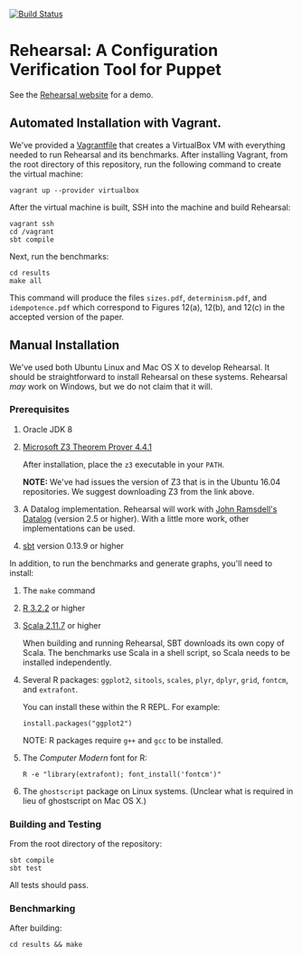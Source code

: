 [![Build Status](https://magnum.travis-ci.com/plasma-umass/rehearsal.svg?token=qLSQpCbsY9CMXsHZVJDd)](https://magnum.travis-ci.com/plasma-umass/rehearsal)

# Rehearsal: A Configuration Verification Tool for Puppet

See the [Rehearsal website](http://plasma-umass.github.io/Rehearsal/home/) for a demo.

## Automated Installation with Vagrant.

We've provided a [Vagrantfile](https://www.vagrantup.com) that creates a
VirtualBox VM with everything needed to run Rehearsal and its benchmarks.
After installing Vagrant, from the root directory of this repository, run
the following command to create the virtual machine:

    vagrant up --provider virtualbox

After the virtual machine is built, SSH into the machine and build Rehearsal:

    vagrant ssh
    cd /vagrant
    sbt compile

Next, run the benchmarks:

    cd results
    make all

This command will produce the files `sizes.pdf`,
`determinism.pdf`, and `idempotence.pdf` which correspond to
Figures 12(a), 12(b), and 12(c) in the accepted version of the paper.

## Manual Installation

We've used both Ubuntu Linux and Mac OS X to develop Rehearsal. It should be
straightforward to install Rehearsal on these systems. Rehearsal *may* work on
Windows, but we do not claim that it will.

### Prerequisites

1. Oracle JDK 8

2. [Microsoft Z3 Theorem Prover 4.4.1](https://github.com/Z3Prover/z3/releases/tag/z3-4.4.1)

   After installation, place the `z3` executable in your `PATH`.

   **NOTE:** We've had issues the version of Z3 that is in the Ubuntu 16.04
   repositories. We suggest downloading Z3 from the link above.

3. A Datalog implementation. Rehearsal will work with
   [John Ramsdell's Datalog](http://datalog.sourceforge.net) (version 2.5 or
   higher). With a little more work, other implementations can be used.

3. [sbt](http://www.scala-sbt.org) version 0.13.9 or higher


In addition, to run the benchmarks and generate graphs, you'll need to install:

 1. The `make` command

 2. [R 3.2.2](https://www.rstudio.com) or higher

 3. [Scala 2.11.7](http://www.scala-lang.org) or higher

    When building and running Rehearsal, SBT downloads its own copy of Scala.
    The benchmarks use Scala in a shell script, so Scala needs to be installed
    independently.

 4. Several R packages: `ggplot2`, `sitools`, `scales`, `plyr`,
    `dplyr`, `grid`, `fontcm`, and `extrafont`.

    You can install these within the R REPL. For example:

    ```
    install.packages("ggplot2")
    ```

    NOTE: R packages require `g++` and `gcc` to be installed.

 5. The *Computer Modern* font for R:

    ```
    R -e "library(extrafont); font_install('fontcm')"
    ```

 6. The `ghostscript` package on Linux systems. (Unclear what is required
    in lieu of ghostscript on Mac OS X.)

### Building and Testing

From the root directory of the repository:

```
sbt compile
sbt test
```

All tests should pass.

### Benchmarking

After building:

```
cd results && make
```

